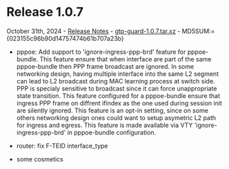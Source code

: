 
# Release 1.0.7

October 31th, 2024 -
[Release Notes](release-1.0.7) -
[gtp-guard-1.0.7.tar.xz](/software/gtp-guard-1.0.7.tar.xz) -
MD5SUM:={023155c96b90d14757474b61b707a23b}

* pppoe: Add support to 'ignore-ingress-ppp-brd' feature for pppoe-bundle.
 This feature ensure that when interface are part of the same pppoe-bundle
 then PPP frame broadcast are ignored. In some networking design, having
 multiple interface into the same L2 segment can lead to L2 broadcast
 during MAC learning process at switch side. PPP is specialy sensitive
 to broadcast since it can force unappropriate state transition.
 This feature configured for a pppoe-bundle ensure that ingress PPP frame
 on diffrent ifindex as the one used during session init are silently
 ignored.
 This feature is an opt-in setting, since on some others networking
 design ones could want to setup asymetric L2 path for ingress and
 egress.
 This feature is made available via VTY 'ignore-ingress-ppp-brd' in
 pppoe-bundle configuration.

* router: fix F-TEID interface_type
* some cosmetics

